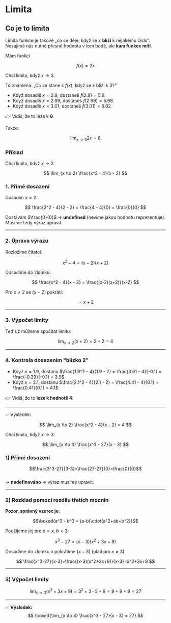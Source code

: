 # Limita

## Co je to limita

Limita funkce je takové „co se děje, když se $x$ **blíží** k nějakému číslu“.
Nezajímá nás nutně přesně hodnota v tom bodě, ale **kam funkce míří**.

Mám funkci

$$
f(x) = 2x
$$

Chci limitu, když $x \to 3$.

To znamená: „Co se stane s $f(x)$, když se $x$ blíží k 3?“

- Když dosadíš $x = 2.9$, dostaneš $f(2.9) = 5.8$.
- Když dosadíš $x = 2.99$, dostaneš $f(2.99) = 5.98$.
- Když dosadíš $x = 3.01$, dostaneš $f(3.01) = 6.02$.

👉 Vidíš, že to leze k **6**.

Takže:

$$
\lim_{x \to 3} 2x = 6
$$


### Příklad

Chci limitu, když $x \to 2$:

$$
\lim_{x \to 2} \frac{x^2 - 4}{x - 2}
$$

### 1. Přímé dosazení
Dosadím $x=2$:

$$
\frac{2^2 - 4}{2 - 2} = \frac{4 - 4}{0} = \frac{0}{0}
$$

Dostávám $\frac{0}{0}$ → **undefined** (nevíme jakou hodnotu reprezentuje).  
Musíme tedy výraz upravit.

---

### 2. Úprava výrazu
Rozložíme čitatel:

$$
x^2 - 4 = (x - 2)(x + 2)
$$

Dosadíme do zlomku:

$$
\frac{x^2 - 4}{x - 2} = \frac{(x-2)(x+2)}{x-2}
$$

Pro $x \neq 2$ se $(x-2)$ pokrátí:

$$
= x + 2
$$

---

### 3. Výpočet limity
Teď už můžeme spočítat limitu:

$$
\lim_{x \to 2} (x+2) = 2 + 2 = 4
$$

---

### 4. Kontrola dosazením "blízko 2"
- Když $x = 1.9$, dostanu $\frac{1.9^2 - 4}{1.9 - 2} = \frac{3.61 - 4}{-0.1} = \frac{-0.39}{-0.1} = 3.9$
- Když $x = 2.1$, dostanu $\frac{2.1^2 - 4}{2.1 - 2} = \frac{4.41 - 4}{0.1} = \frac{0.41}{0.1} = 4.1$

👉 Vidíš, že to **leze k hodnotě 4**.

---

✅ Výsledek:

$$
\lim_{x \to 2} \frac{x^2 - 4}{x - 2} = 4
$$

Chci limitu, když $x \to 3$:

$$
\lim_{x \to 3} \frac{x^3 - 27}{x - 3}
$$

### 1) Přímé dosazení
$$\frac{3^3-27}{3-3}=\frac{27-27}{0}=\frac{0}{0}$$  
→ **nedefinováno** ⇒ výraz musíme upravit.

---

### 2) Rozklad pomocí rozdílu třetích mocnin

**Pozor, správný vzorec je:**

$$\boxed{a^3 - b^3 = (a-b)\cdot(a^2+ab+b^2)}$$

Použijeme jej pro $a = x,\; b = 3$:

$$
x^3-27=(x-3)(x^2+3x+9)
$$

Dosadíme do zlomku a pokrátíme $(x-3)$ (platí pro $x \neq 3$):

$$
\frac{x^3-27}{x-3}=\frac{(x-3)(x^2+3x+9)}{x-3}=x^2+3x+9
$$

---

### 3) Výpočet limity
$$
\lim_{x \to 3}(x^2+3x+9)=3^2+3\cdot3+9=9+9+9=27
$$

---

✅ **Výsledek:**
$$
\boxed{\lim_{x \to 3} \frac{x^3 - 27}{x - 3} = 27}
$$
